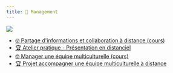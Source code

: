 ```yaml
---
title: 💬 Management
---
```


![](@assets/undraw/undraw_founding-team_8uhm.svg)

- [🤓 Partage d'informations et collaboration à distance (cours)](/cours/management/presentation-distance-outils-collab)
- [🏆 Atelier pratique - Présentation en distanciel](/cours/management/atelier-presentation_distanciel)
- [🤓 Manager une équipe multiculturelle (cours)](/cours/management/multiculturel)
- [🏆 Projet accompagner une équipe multiculturelle à distance](/cours/management/projet-multiculturel)

